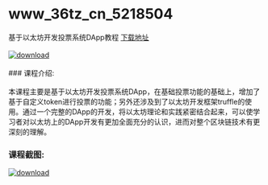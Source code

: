 # www_36tz_cn_5218504
基于以太坊开发投票系统DApp教程
[下载地址](http://www.36tz.cn/article/5218504 "下载地址")
<br/></br>[![download](http://36tz.cn/muke_img/2021_02_1-62-300x169.png "下载地址")](http://www.36tz.cn/article/5218504 "下载地址")
<br/></br>### 课程介绍:<br/></br>本课程主要是基于以太坊开发投票系统DApp，在基础投票功能的基础上，增加了基于自定义token进行投票的功能；另外还涉及到了以太坊开发框架truffle的使用。通过一个完整的DApp的开发，将以太坊理论和实践紧密结合起来，可以使学习者对以太坊上的DApp开发有更加全面充分的认识，进而对整个区块链技术有更深刻的理解。

### 课程截图:
[![download](http://36tz.cn/muke_img/2021_02_2-66.png "下载地址")](http://www.36tz.cn/article/5218504 "下载地址")
